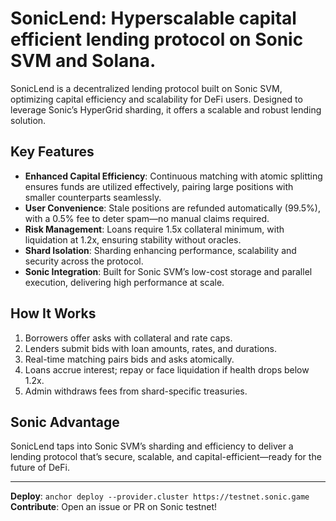 # SonicLend: Hyperscalable capital efficient lending protocol on Sonic SVM and Solana.

SonicLend is a decentralized lending protocol built on Sonic SVM, optimizing capital efficiency
and scalability for DeFi users. Designed to leverage Sonic’s HyperGrid sharding, it offers a 
scalable and robust lending solution.

## Key Features

- **Enhanced Capital Efficiency**: Continuous matching with atomic splitting ensures funds are utilized effectively, pairing large positions with smaller counterparts seamlessly.
- **User Convenience**: Stale positions are refunded automatically (99.5%), with a 0.5% fee to deter spam—no manual claims required.
- **Risk Management**: Loans require 1.5x collateral minimum, with liquidation at 1.2x, ensuring stability without oracles.
- **Shard Isolation**: Sharding enhancing performance, scalability and security across the protocol.
- **Sonic Integration**: Built for Sonic SVM’s low-cost storage and parallel execution, delivering high performance at scale.

## How It Works

1. Borrowers offer asks with collateral and rate caps. 
2. Lenders submit bids with loan amounts, rates, and durations.
3. Real-time matching pairs bids and asks atomically.
4. Loans accrue interest; repay or face liquidation if health drops below 1.2x.
5. Admin withdraws fees from shard-specific treasuries.

## Sonic Advantage

SonicLend taps into Sonic SVM’s sharding and efficiency to deliver a lending protocol that’s secure, 
scalable, and capital-efficient—ready for the future of DeFi.

---

**Deploy**: `anchor deploy --provider.cluster https://testnet.sonic.game`  
**Contribute**: Open an issue or PR on Sonic testnet!